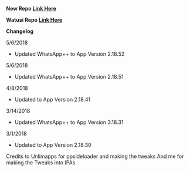 **New Repo [Link Here](https://github.com/JMccormick264/WhatsAppPP)**

**Watusi Repo [Link Here](https://github.com/FouadRaheb/Watusi-for-WhatsApp)**

**Changelog**

5/6/2018

 - Updated WhatsApp++ to App Version 2.18.52

5/6/2018

 - Updated WhatsApp++ to App Version 2.18.51

4/8/2018

 - Updated to App Version 2.18.41

3/14/2018

 - Updated WhatsApp++ to App Version 3.18.31

3/1/2018

 - Updated to App Version 2.18.30


 Credits to Unlimapps for ppsideloader and making the tweaks
 And me for making the Tweaks into IPAs
